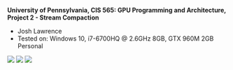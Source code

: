 **University of Pennsylvania, CIS 565: GPU Programming and Architecture,
Project 2 - Stream Compaction**

* Josh Lawrence
* Tested on: Windows 10, i7-6700HQ @ 2.6GHz 8GB, GTX 960M 2GB  Personal

![](images/gtx1060props.png)
![](images/boidsresults.png)
![](images/boids50k.gif)

